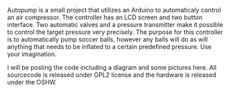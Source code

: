 Autopump is a small project that utilizes an Arduino to automaticaly control an air compressor. The controller has an LCD screen and two button interface. Two automatic valves and a pressure transmitter make it possible to control the target pressure very precisely. The purpose for this controller is to automatically pump soccer balls, however any balls will do as will anything that needs to be inflated to a certain predefined pressure. Use your imagination.

I will be posting the code including a diagram and some pictures here. All sourcecode is released under GPL2 license and the hardware is released under the OSHW.
